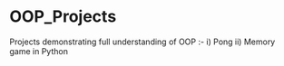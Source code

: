 # OOP_Projects
Projects demonstrating full understanding of OOP :- i) Pong ii) Memory game in Python
